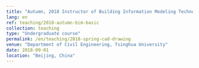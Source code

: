 ```yaml
---
title: "Autumn, 2018 Instructor of Building Information Modeling Technology"
lang: en
ref: teaching/2018-autumn-bim-basic
collection: teaching
type: "Undergraduate course"
permalink: /en/teaching/2018-spring-cad-drawing
venue: "Department of Civil Engineering, Tsinghua University"
date: 2018-09-01
location: "Beijing, China"
---
```


